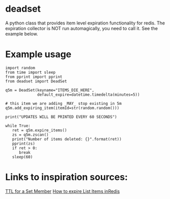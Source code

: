# deadset

A python class that provides item level expiration functionality for redis.
The expiration collector is NOT run automagically, you need to call it. See
the example below.

# Example usage

```
import random
from time import sleep
from pprint import pprint
from deadset import DeadSet

q5m = DeadSet(keyname="ITEMS_DIE_HERE",
              default_expire=datetime.timedelta(minutes=5))

# this item we are adding _MAY_ stop existing in 5m
q5m.add_expiring_item(itemId=str(random.random()))

print("UPDATES WILL BE PRINTED EVERY 60 SECONDS")

while True:
   ret = q5m.expire_items()
   zs = q5m.zscan()
   print("Number of items deleted: {}".format(ret))
   pprint(zs)
   if ret > 0:
      break
   sleep(60)
```
# Links to inspiration sources:

[TTL for a Set Member](https://stackoverflow.com/questions/17060672/ttl-for-a-set-member)
[How to expire List Items inRedis](https://quickleft.com/blog/how-to-create-and-expire-list-items-in-redis/)
